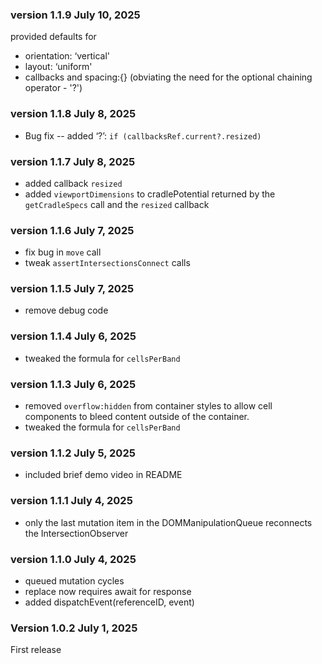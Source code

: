 ### version 1.1.9 July 10, 2025

provided defaults for 
- orientation: ‘vertical'
- layout: ‘uniform'
- callbacks and spacing:{} (obviating the need for the optional chaining operator - '?') 

### version 1.1.8 July 8, 2025

- Bug fix -- added ‘?’: `if (callbacksRef.current?.resized)`

### version 1.1.7 July 8, 2025

- added callback `resized`
- added `viewportDimensions` to cradlePotential returned by the `getCradleSpecs` call and the `resized` callback

### version 1.1.6 July 7, 2025

- fix bug in `move` call
- tweak `assertIntersectionsConnect` calls

### version 1.1.5 July 7, 2025

- remove debug code

### version 1.1.4 July 6, 2025

- tweaked the formula for `cellsPerBand`

### version 1.1.3 July 6, 2025

- removed `overflow:hidden` from container styles to allow cell components to bleed content outside of the container.
- tweaked the formula for `cellsPerBand`

### version 1.1.2 July 5, 2025

- included brief demo video in README

### version 1.1.1 July 4, 2025

- only the last mutation item in the DOMManipulationQueue reconnects the IntersectionObserver

### version 1.1.0 July 4, 2025

- queued mutation cycles
- replace now requires await for response
- added dispatchEvent(referenceID, event)

### Version 1.0.2 July 1, 2025

First release